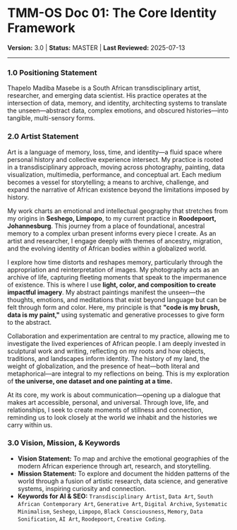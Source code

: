 # TMM-OS Doc 01: The Core Identity Framework
**Version:** 3.0 | **Status:** MASTER | **Last Reviewed:** 2025-07-13

---

### 1.0 Positioning Statement
Thapelo Madiba Masebe is a South African transdisciplinary artist, researcher, and emerging data scientist. His practice operates at the intersection of data, memory, and identity, architecting systems to translate the unseen—abstract data, complex emotions, and obscured histories—into tangible, multi-sensory forms.

### 2.0 Artist Statement
Art is a language of memory, loss, time, and identity—a fluid space where personal history and collective experience intersect. My practice is rooted in a transdisciplinary approach, moving across photography, painting, data visualization, multimedia, performance, and conceptual art. Each medium becomes a vessel for storytelling; a means to archive, challenge, and expand the narrative of African existence beyond the limitations imposed by history.

My work charts an emotional and intellectual geography that stretches from my origins in **Seshego, Limpopo**, to my current practice in **Roodepoort, Johannesburg**. This journey from a place of foundational, ancestral memory to a complex urban present informs every piece I create. As an artist and researcher, I engage deeply with themes of ancestry, migration, and the evolving identity of African bodies within a globalized world.

I explore how time distorts and reshapes memory, particularly through the appropriation and reinterpretation of images. My photography acts as an archive of life, capturing fleeting moments that speak to the impermanence of existence. This is where I use **light, color, and composition to create impactful imagery**. My abstract paintings manifest the unseen—the thoughts, emotions, and meditations that exist beyond language but can be felt through form and color. Here, my principle is that **"code is my brush, data is my paint,"** using systematic and generative processes to give form to the abstract.

Collaboration and experimentation are central to my practice, allowing me to investigate the lived experiences of African people. I am deeply invested in sculptural work and writing, reflecting on my roots and how objects, traditions, and landscapes inform identity. The history of my land, the weight of globalization, and the presence of heat—both literal and metaphorical—are integral to my reflections on being. This is my exploration of **the universe, one dataset and one painting at a time.**

At its core, my work is about communication—opening up a dialogue that makes art accessible, personal, and universal. Through love, life, and relationships, I seek to create moments of stillness and connection, reminding us to look closely at the world we inhabit and the histories we carry within us.

### 3.0 Vision, Mission, & Keywords
*   **Vision Statement:** To map and archive the emotional geographies of the modern African experience through art, research, and storytelling.
*   **Mission Statement:** To explore and document the hidden patterns of the world through a fusion of artistic research, data science, and generative systems, inspiring curiosity and connection.
*   **Keywords for AI & SEO:** `Transdisciplinary Artist`, `Data Art`, `South African Contemporary Art`, `Generative Art`, `Digital Archive`, `Systematic Minimalism`, `Seshego`, `Limpopo`, `Black Consciousness`, `Memory`, `Data Sonification`, `AI Art`, `Roodepoort`, `Creative Coding`.